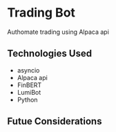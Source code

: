 # Trading Bot
Authomate trading using Alpaca api

## Technologies Used

- asyncio
- Alpaca api
- FinBERT
- LumiBot
- Python
  
## Futue Considerations